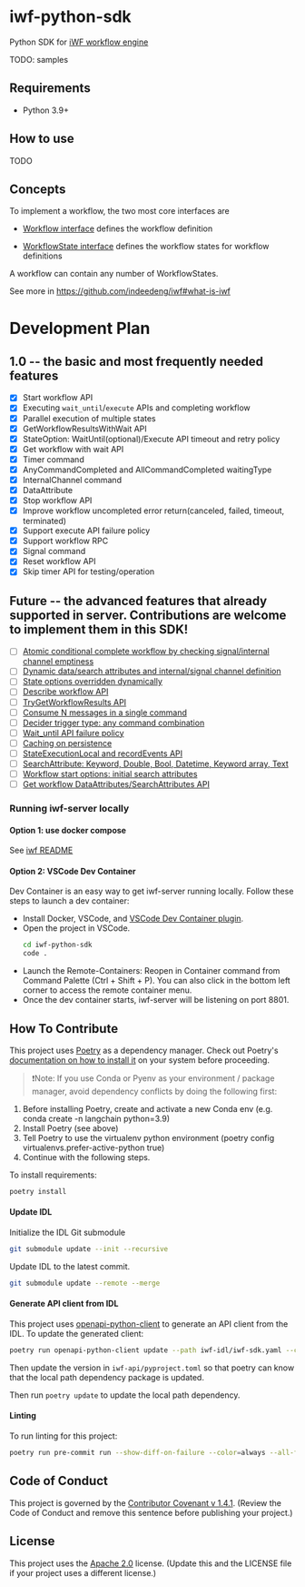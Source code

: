 
# iwf-python-sdk

Python SDK for [iWF workflow engine](https://github.com/indeedeng/iwf)

TODO: samples

## Requirements

- Python 3.9+

## How to use

TODO

## Concepts

To implement a workflow, the two most core interfaces are

* [Workflow interface](https://github.com/indeedeng/iwf-python-sdk/blob/main/iwf/workflow.py)
  defines the workflow definition

* [WorkflowState interface](https://github.com/indeedeng/iwf-python-sdk/blob/main/iwf/workflow_state.py)
  defines the workflow states for workflow definitions

A workflow can contain any number of WorkflowStates.

See more in https://github.com/indeedeng/iwf#what-is-iwf


# Development Plan

## 1.0 -- the basic and most frequently needed features
- [x] Start workflow API
- [x] Executing `wait_until`/`execute` APIs and completing workflow
- [x] Parallel execution of multiple states
- [x] GetWorkflowResultsWithWait API
- [x] StateOption: WaitUntil(optional)/Execute API timeout and retry policy
- [x] Get workflow with wait API
- [x] Timer command
- [x] AnyCommandCompleted and AllCommandCompleted waitingType
- [x] InternalChannel command
- [x] DataAttribute
- [x] Stop workflow API
- [x] Improve workflow uncompleted error return(canceled, failed, timeout, terminated)
- [x] Support execute API failure policy
- [x] Support workflow RPC
- [x] Signal command
- [x] Reset workflow API
- [x] Skip timer API for testing/operation

## Future -- the advanced features that already supported in server. Contributions are welcome to implement them in this SDK!
- [ ] [Atomic conditional complete workflow by checking signal/internal channel emptiness](https://github.com/indeedeng/iwf-python-sdk/issues/19)
- [ ] [Dynamic data/search attributes and internal/signal channel definition](https://github.com/indeedeng/iwf-python-sdk/issues/20)
- [ ] [State options overridden dynamically](https://github.com/indeedeng/iwf-python-sdk/issues/21)
- [ ] [Describe workflow API](https://github.com/indeedeng/iwf-python-sdk/issues/22)
- [ ] [TryGetWorkflowResults API](https://github.com/indeedeng/iwf-python-sdk/issues/23)
- [ ] [Consume N messages in a single command](https://github.com/indeedeng/iwf-python-sdk/issues/24)
- [ ] [Decider trigger type: any command combination](https://github.com/indeedeng/iwf-python-sdk/issues/25)
- [ ] [Wait_until API failure policy](https://github.com/indeedeng/iwf-python-sdk/issues/26)
- [ ] [Caching on persistence](https://github.com/indeedeng/iwf-python-sdk/issues/27)
- [ ] [StateExecutionLocal and recordEvents API](https://github.com/indeedeng/iwf-python-sdk/issues/28)
- [ ] [SearchAttribute: Keyword, Double, Bool, Datetime, Keyword array, Text](https://github.com/indeedeng/iwf-python-sdk/issues/29)
- [ ] [Workflow start options: initial search attributes](https://github.com/indeedeng/iwf-python-sdk/issues/30)
- [ ] [Get workflow DataAttributes/SearchAttributes API](https://github.com/indeedeng/iwf-python-sdk/issues/31)

### Running iwf-server locally

#### Option 1: use docker compose
See [iwf README](https://github.com/indeedeng/iwf#using-docker-image--docker-compose)

#### Option 2: VSCode Dev Container

Dev Container is an easy way to get iwf-server running locally. Follow these steps to launch a dev container:
- Install Docker, VSCode, and [VSCode Dev Container plugin](https://marketplace.visualstudio.com/items?itemName=ms-vscode-remote.remote-containers).
- Open the project in VSCode.
    ```bash
    cd iwf-python-sdk
    code .
    ```
- Launch the Remote-Containers: Reopen in Container command from Command Palette (Ctrl + Shift + P). You can also click in the bottom left corner to access the remote container menu.
- Once the dev container starts, iwf-server will be listening on port 8801.

## How To Contribute

This project uses [Poetry](https://python-poetry.org/) as a dependency manager. Check out Poetry's [documentation on how to install it](https://python-poetry.org/docs/#installing-with-the-official-installer) on your system before proceeding.

> ❗Note: If you use Conda or Pyenv as your environment / package manager, avoid dependency conflicts by doing the following first:
1. Before installing Poetry, create and activate a new Conda env (e.g. conda create -n langchain python=3.9)
2. Install Poetry (see above)
3. Tell Poetry to use the virtualenv python environment (poetry config virtualenvs.prefer-active-python true)
4. Continue with the following steps.

To install requirements:

```bash
poetry install
```

#### Update IDL
Initialize the IDL Git submodule
```bash
git submodule update --init --recursive
```

Update IDL to the latest commit.
```bash
git submodule update --remote --merge
```

#### Generate API client from IDL

This project uses [openapi-python-client](https://github.com/openapi-generators/openapi-python-client) to generate an API client from the IDL. To update the generated client:

```bash
poetry run openapi-python-client update --path iwf-idl/iwf-sdk.yaml --config .openapi-python-client-config.yaml
```
Then update the version in `iwf-api/pyproject.toml` so that poetry can know that the local path dependency package is updated.

Then run `poetry update` to update the local path dependency.
#### Linting

To run linting for this project:

```bash
poetry run pre-commit run --show-diff-on-failure --color=always --all-files
```

## Code of Conduct
This project is governed by the [Contributor Covenant v 1.4.1](CODE_OF_CONDUCT.md). (Review the Code of Conduct and remove this sentence before publishing your project.)

## License
This project uses the [Apache 2.0](LICENSE) license. (Update this and the LICENSE file if your project uses a different license.)
